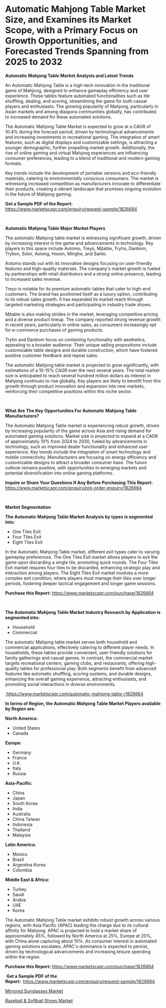 <p><h1>Automatic Mahjong Table Market Size, and Examines its Market Scope, with a Primary Focus on Growth Opportunities, and Forecasted Trends Spanning from 2025 to 2032</h1></p><p><strong>Automatic Mahjong Table Market Analysis and Latest Trends</strong></p>
<p><p>An Automatic Mahjong Table is a high-tech innovation in the traditional game of Mahjong, designed to enhance gameplay efficiency and user experience. These tables feature automated functionalities such as tile shuffling, dealing, and scoring, streamlining the game for both casual players and enthusiasts. The growing popularity of Mahjong, particularly in Asian markets and among diaspora communities globally, has contributed to increased demand for these automated solutions.</p><p>The Automatic Mahjong Table Market is expected to grow at a CAGR of 10.4% during the forecast period, driven by technological advancements and increasing investments in recreational gaming. The integration of smart features, such as digital displays and customizable settings, is attracting a younger demographic, further propelling market growth. Additionally, the rise of online gaming and virtual Mahjong experiences are influencing consumer preferences, leading to a blend of traditional and modern gaming formats.</p><p>Key trends include the development of portable versions and eco-friendly materials, catering to environmentally conscious consumers. The market is witnessing increased competition as manufacturers innovate to differentiate their products, creating a vibrant landscape that promises ongoing evolution in the future of Mahjong gaming.</p></p>
<p><strong>Get a Sample PDF of the Report:&nbsp;</strong> <a href="https://www.marketscagr.com/enquiry/request-sample/1826664?utm_campaign=1948&utm_medium=2&utm_source=Github&utm_content=ia&utm_term=04042025&utm_id=automatic-mahjong-table">https://www.marketscagr.com/enquiry/request-sample/1826664</a></p>
<p>&nbsp;</p>
<p><strong>Automatic Mahjong Table Major Market Players</strong></p>
<p><p>The automatic Mahjong table market is witnessing significant growth, driven by increasing interest in the game and advancements in technology. Key players in this space include Aotomo, Treyo, Mjtable, Tryho, Danbom, Trykon, Solor, Aolong, Hoxon, Minghe, and Santo.</p><p>Aotomo stands out with its innovative designs focusing on user-friendly features and high-quality materials. The company's market growth is fueled by partnerships with retail distributors and a strong online presence, leading to increased sales revenue. </p><p>Treyo is notable for its premium automatic tables that cater to high-end customers. The brand has positioned itself as a luxury option, contributing to its robust sales growth. It has expanded its market reach through targeted marketing strategies and participating in industry trade shows.</p><p>Mjtable is also making strides in the market, leveraging competitive pricing and a diverse product lineup. The company reported strong revenue growth in recent years, particularly in online sales, as consumers increasingly opt for e-commerce purchases of gaming products.</p><p>Tryho and Danbom focus on combining functionality with aesthetics, appealing to a broader audience. Their unique selling propositions include customizable table designs and durable construction, which have fostered positive customer feedback and repeat sales.</p><p>The automatic Mahjong table market is projected to grow significantly, with estimations of a 10-15% CAGR over the next several years. The total market size is anticipated to reach several hundred million dollars as interest in Mahjong continues to rise globally. Key players are likely to benefit from this growth through product innovation and expansion into new markets, reinforcing their competitive positions within this niche sector.</p></p>
<p>&nbsp;</p>
<p><strong>What Are The Key Opportunities For Automatic Mahjong Table Manufacturers?</strong></p>
<p><p>The Automatic Mahjong Table market is experiencing robust growth, driven by increasing popularity of the game across Asia and rising demand for automated gaming solutions. Market size is projected to expand at a CAGR of approximately 10% from 2024 to 2030, fueled by advancements in technology, such as improved dealer functionality and enhanced user experience. Key trends include the integration of smart technology and mobile connectivity. Manufacturers are focusing on energy efficiency and customizable designs to attract a broader consumer base. The future outlook remains positive, with opportunities in emerging markets and potential diversification into online gaming platforms.</p></p>
<p><strong>Inquire or Share Your Questions If Any Before Purchasing This Report:</strong> <a href="https://www.marketscagr.com/enquiry/pre-order-enquiry/1826664?utm_campaign=1948&utm_medium=2&utm_source=Github&utm_content=ia&utm_term=04042025&utm_id=automatic-mahjong-table">https://www.marketscagr.com/enquiry/pre-order-enquiry/1826664</a></p>
<p>&nbsp;</p>
<p><strong>Market Segmentation</strong></p>
<p><strong>The Automatic Mahjong Table Market Analysis by types is segmented into:</strong></p>
<p><ul><li>One Tiles Exit</li><li>Four Tiles Exit</li><li>Eight Tiles Exit</li></ul></p>
<p><p>In the Automatic Mahjong Table market, different exit types cater to varying gameplay preferences. The One Tiles Exit market allows players to exit the game upon discarding a single tile, promoting quick rounds. The Four Tiles Exit market requires four tiles to be discarded, enhancing strategic play and interaction among players. The Eight Tiles Exit market involves a more complex exit condition, where players must manage their tiles over longer periods, fostering deeper tactical engagement and longer game sessions.</p></p>
<p><strong>Purchase this Report:&nbsp;</strong><a href="https://www.marketscagr.com/purchase/1826664?utm_campaign=1948&utm_medium=2&utm_source=Github&utm_content=ia&utm_term=04042025&utm_id=automatic-mahjong-table">https://www.marketscagr.com/purchase/1826664</a></p>
<p>&nbsp;</p>
<p><strong>The Automatic Mahjong Table Market Industry Research by Application is segmented into:</strong></p>
<p><ul><li>Household</li><li>Commercial</li></ul></p>
<p><p>The automatic Mahjong table market serves both household and commercial applications, effectively catering to different player needs. In households, these tables provide convenient, user-friendly solutions for family gatherings and casual games. In contrast, the commercial market targets recreational centers, gaming clubs, and restaurants, offering high-quality tables for professional play. Both segments benefit from advanced features like automatic shuffling, scoring systems, and durable designs, enhancing the overall gaming experience, attracting enthusiasts, and promoting social interactions in diverse environments.</p></p>
<p><a href="https://www.marketscagr.com/automatic-mahjong-table-r1826664?utm_campaign=1948&utm_medium=2&utm_source=Github&utm_content=ia&utm_term=04042025&utm_id=automatic-mahjong-table">&nbsp;https://www.marketscagr.com/automatic-mahjong-table-r1826664</a></p>
<p><strong>In terms of Region, the Automatic Mahjong Table Market Players available by Region are:</strong></p>
<p>
    <p> <strong> North America: </strong>
        <ul>
            <li>United States</li>
            <li>Canada</li>
        </ul>
        </p> 
    <p> <strong> Europe: </strong>
        <ul>
            <li>Germany</li>
            <li>France</li>
            <li>U.K.</li>
            <li>Italy</li>
            <li>Russia</li>
        </ul>
        </p> 
    <p> <strong> Asia-Pacific: </strong>
        <ul>
            <li>China</li>
            <li>Japan</li>
            <li>South Korea</li>
            <li>India</li>
            <li>Australia</li>
            <li>China Taiwan</li>
            <li>Indonesia</li>
            <li>Thailand</li>
            <li>Malaysia</li>
        </ul>
        </p> 
    <p> <strong> Latin America: </strong>
        <ul>
            <li>Mexico</li>
            <li>Brazil</li>
            <li>Argentina Korea</li>
            <li>Colombia</li>
        </ul>
        </p> 
    <p> <strong> Middle East & Africa: </strong>
        <ul>
            <li>Turkey</li>
            <li>Saudi</li>
            <li>Arabia</li>
            <li>UAE</li>
            <li>Korea</li>
        </ul>
    </p>
    </p>
<p><p>The Automatic Mahjong Table market exhibits robust growth across various regions, with Asia Pacific (APAC) leading the charge due to its cultural affinity for Mahjong. APAC is projected to hold a market share of approximately 45%, followed by North America at 25%, Europe at 20%, with China alone capturing about 10%. As consumer interest in automated gaming solutions escalates, APAC's dominance is expected to persist, driven by technological advancements and increasing leisure spending within the region.</p></p>
<p><strong>Purchase this Report: </strong><a href="https://www.marketscagr.com/purchase/1826664?utm_campaign=1948&utm_medium=2&utm_source=Github&utm_content=ia&utm_term=04042025&utm_id=automatic-mahjong-table">https://www.marketscagr.com/purchase/1826664</a></p>
<p>&nbsp;<strong>Get a Sample PDF of the Report:&nbsp;&nbsp;</strong><a href="https://www.marketscagr.com/enquiry/request-sample/1826664?utm_campaign=1948&utm_medium=2&utm_source=Github&utm_content=ia&utm_term=04042025&utm_id=automatic-mahjong-table">https://www.marketscagr.com/enquiry/request-sample/1826664</a></p>
<p><strong></strong></p>
<p><p><a href="https://github.com/rahu1506/Market-Research-Report-List-7/blob/main/mirrored-sunglasses-market.md?utm_campaign=1948&utm_medium=2&utm_source=Github&utm_content=ia&utm_term=04042025&utm_id=automatic-mahjong-table">Mirrored Sunglasses Market</a></p><p><a href="https://github.com/FassouRP/Market-Research-Report-List-7/blob/main/baseball-softball-shoes-market.md?utm_campaign=1948&utm_medium=2&utm_source=Github&utm_content=ia&utm_term=04042025&utm_id=automatic-mahjong-table">Baseball & Softball Shoes Market</a></p></p>